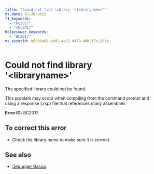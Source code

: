 ```yaml
---
title: "Could not find library '<libraryname>'"
ms.date: 07/20/2015
f1_keywords: 
  - "bc2017"
  - "vbc2017"
helpviewer_keywords: 
  - "BC2017"
ms.assetid: e6c36482-add1-4e22-8470-4bb2f7c1281e
---
```

# Could not find library '\<libraryname>'
The specified library could not be found.  
  
 This problem may occur when compiling from the command prompt and using a response (.rsp) file that references many assemblies  
  
 **Error ID:** BC2017  
  
## To correct this error  
  
- Check the library name to make sure it is correct.  
  
## See also

- [Debugger Basics](/visualstudio/debugger/debugger-feature-tour)
